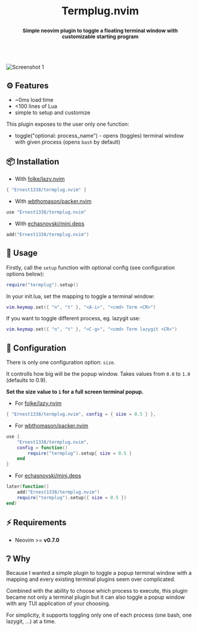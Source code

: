 <h1><p align=center>Termplug.nvim</p></h1>
<h3><p align=center><sup>Simple neovim plugin to toggle a floating terminal window with customizable starting program</sup></p></h3>
<br \><br \>

![Screenshot 1](https://user-images.githubusercontent.com/45213563/222807806-4a4b9e21-bacb-42a3-ba69-2ed791ec765f.png)

## ⚙️ Features
- ~0ms load time
- <100 lines of Lua
- simple to setup and customize

This plugin exposes to the user only one function:
- toggle("optional: process_name") - opens (toggles) terminal window with given process (opens `bash` by default)

## 📦 Installation
- With [folke/lazy.nvim](https://github.com/folke/lazy.nvim)
```lua
{ "Ernest1338/termplug.nvim" }
```

- With [wbthomason/packer.nvim](https://github.com/wbthomason/packer.nvim)
```lua
use "Ernest1338/termplug.nvim"
```

- With [echasnovski/mini.deps](https://github.com/echasnovski/mini.deps)
```lua
add("Ernest1338/termplug.nvim")
```

## 🚀 Usage
Firstly, call the `setup` function with optional config (see configuration options below):
```lua
require("termplug").setup()
```

In your init.lua, set the mapping to toggle a terminal window:
```lua
vim.keymap.set({ "n", "t" }, "<A-i>", "<cmd> Term <CR>")
```
If you want to toggle different process, eg. lazygit use:
```lua
vim.keymap.set({ "n", "t" }, "<C-g>", "<cmd> Term lazygit <CR>")
```

## 🔧 Configuration

There is only one configuration option: `size`.

It controlls how big will be the popup window. Takes values from `0.0` to `1.0` (defaults to 0.9).

**Set the size value to `1` for a full screen terminal popup.**

- For [folke/lazy.nvim](https://github.com/folke/lazy.nvim)
```lua
{ "Ernest1338/termplug.nvim", config = { size = 0.5 } },
```

- For [wbthomason/packer.nvim](https://github.com/wbthomason/packer.nvim)
```lua
use {
    "Ernest1338/termplug.nvim",
    config = function()
        require("termplug").setup{ size = 0.5 }
    end
}
```

- For [echasnovski/mini.deps](https://github.com/echasnovski/mini.deps)
```lua
later(function()
    add("Ernest1338/termplug.nvim")
    require("termplug").setup({ size = 0.5 })
end)
```

## ⚡ Requirements
- Neovim >= **v0.7.0**

## ❔ Why

Because I wanted a simple plugin to toggle a popup terminal window with a mapping and every existing terminal plugins seem over complicated.

Combined with the ability to choose which process to execute, this plugin became not only a terminal plugin
but it can also toggle a popup window with any TUI application of your choosing.

For simplicity, it supports toggling only one of each process (one bash, one lazygit, ...) at a time.

